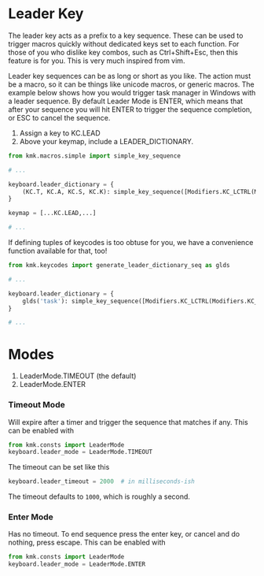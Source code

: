 # Leader Key
The leader key acts as a prefix to a key sequence. These can be used to trigger macros quickly
without dedicated keys set to each function. For those of you who dislike key combos, such as
Ctrl+Shift+Esc, then this feature is for you. This is very much inspired from vim.

Leader key sequences can be as long or short as you like. The action must be a macro, so it
can be things like unicode macros, or generic macros. The example below shows how you would
trigger task manager in Windows with a leader sequence. By default Leader Mode is ENTER, which
means that after your sequence you will hit ENTER to trigger the sequence completion, or ESC to
cancel the sequence.

1. Assign a key to KC.LEAD
2. Above your keymap, include a LEADER_DICTIONARY.

```python
from kmk.macros.simple import simple_key_sequence

# ...

keyboard.leader_dictionary = {
    (KC.T, KC.A, KC.S, KC.K): simple_key_sequence([Modifiers.KC_LCTRL(Modifiers.KC_LSHIFT(Common.KC_ESC))])
}

keymap = [...KC.LEAD,...]

# ...
```

If defining tuples of keycodes is too obtuse for you, we have a convenience
function available for that, too!

```python
from kmk.keycodes import generate_leader_dictionary_seq as glds

# ...

keyboard.leader_dictionary = {
    glds('task'): simple_key_sequence([Modifiers.KC_LCTRL(Modifiers.KC_LSHIFT(Common.KC_ESC))])
}

# ...
```

# Modes
1. LeaderMode.TIMEOUT (the default)
2. LeaderMode.ENTER

### Timeout Mode
Will expire after a timer and trigger the sequence that matches if any.
This can be enabled with
```python
from kmk.consts import LeaderMode
keyboard.leader_mode = LeaderMode.TIMEOUT
```

The timeout can be set like this
```python
keyboard.leader_timeout = 2000  # in milliseconds-ish
```

The timeout defaults to `1000`, which is roughly a second.

### Enter Mode
Has no timeout. To end sequence press the enter key, or cancel and do nothing, press escape.
This can be enabled with

```python
from kmk.consts import LeaderMode
keyboard.leader_mode = LeaderMode.ENTER
```
